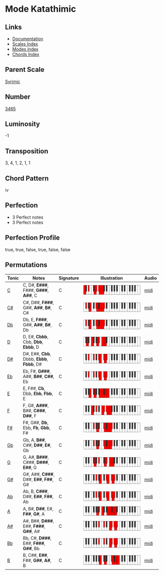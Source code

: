# Mode Katathimic

## Links

- [Documentation](README.md)
- [Scales Index](Scales.md)
- [Modes Index](Modes.md)
- [Chords Index](Chords.md)

## Parent Scale

[Syrimic](ScaleSyrimic.md)

## Number

[3465](https://ianring.com/musictheory/scales/3465)

## Luminosity

-1

## Transposition

3, 4, 1, 2, 1, 1

## Chord Pattern

iv

## Perfection

- 3 Perfect notes
- 3 Perfect notes

## Perfection Profile

true, true, false, true, false, false

## Permutations

| Tonic | Notes | Signature | Illustration | Audio |
|-------|-------|-----------|--------------|-------|
| [C](ModeCNaturalKatathimic.md) | C, D#, **E###**, F###, **G###**, **A##**, C | C | ![CNaturalKatathimic](ModeCNaturalKatathimic.png) | [midi](https://github.com/edipermadi/music/blob/main/docs/ModeCNaturalKatathimic.mid?raw=true) |
| [C#](ModeCSharpKatathimic.md) | C#, D##, **F###**, G##, **A##**, **B#**, C# | C | ![CSharpKatathimic](ModeCSharpKatathimic.png) | [midi](https://github.com/edipermadi/music/blob/main/docs/ModeCSharpKatathimic.mid?raw=true) |
| [Db](ModeDFlatKatathimic.md) | Db, E, **F###**, G##, **A##**, **B#**, Db | C | ![DFlatKatathimic](ModeDFlatKatathimic.png) | [midi](https://github.com/edipermadi/music/blob/main/docs/ModeDFlatKatathimic.mid?raw=true) |
| [D](ModeDNaturalKatathimic.md) | D, E#, **Cbbb**, Cbb, **Dbb**, **Ebbb**, D | C | ![DNaturalKatathimic](ModeDNaturalKatathimic.png) | [midi](https://github.com/edipermadi/music/blob/main/docs/ModeDNaturalKatathimic.mid?raw=true) |
| [D#](ModeDSharpKatathimic.md) | D#, E##, **Cbb**, Dbbb, **Ebbb**, **Fbbb**, D# | C | ![DSharpKatathimic](ModeDSharpKatathimic.png) | [midi](https://github.com/edipermadi/music/blob/main/docs/ModeDSharpKatathimic.mid?raw=true) |
| [Eb](ModeEFlatKatathimic.md) | Eb, F#, **G###**, A##, **B##**, **C##**, Eb | C | ![EFlatKatathimic](ModeEFlatKatathimic.png) | [midi](https://github.com/edipermadi/music/blob/main/docs/ModeEFlatKatathimic.mid?raw=true) |
| [E](ModeENaturalKatathimic.md) | E, F##, **Cb**, Dbb, **Ebb**, **Fbb**, E | C | ![ENaturalKatathimic](ModeENaturalKatathimic.png) | [midi](https://github.com/edipermadi/music/blob/main/docs/ModeENaturalKatathimic.mid?raw=true) |
| [F](ModeFNaturalKatathimic.md) | F, G#, **A###**, B##, **C###**, **D##**, F | C | ![FNaturalKatathimic](ModeFNaturalKatathimic.png) | [midi](https://github.com/edipermadi/music/blob/main/docs/ModeFNaturalKatathimic.mid?raw=true) |
| [F#](ModeFSharpKatathimic.md) | F#, G##, **Db**, Ebb, **Fb**, **Gbb**, F# | C | ![FSharpKatathimic](ModeFSharpKatathimic.png) | [midi](https://github.com/edipermadi/music/blob/main/docs/ModeFSharpKatathimic.mid?raw=true) |
| [Gb](ModeGFlatKatathimic.md) | Gb, A, **B##**, C##, **D##**, **E#**, Gb | C | ![GFlatKatathimic](ModeGFlatKatathimic.png) | [midi](https://github.com/edipermadi/music/blob/main/docs/ModeGFlatKatathimic.mid?raw=true) |
| [G](ModeGNaturalKatathimic.md) | G, A#, **B###**, C###, **D###**, **E##**, G | C | ![GNaturalKatathimic](ModeGNaturalKatathimic.png) | [midi](https://github.com/edipermadi/music/blob/main/docs/ModeGNaturalKatathimic.mid?raw=true) |
| [G#](ModeGSharpKatathimic.md) | G#, A##, **C###**, D##, **E##**, **F##**, G# | C | ![GSharpKatathimic](ModeGSharpKatathimic.png) | [midi](https://github.com/edipermadi/music/blob/main/docs/ModeGSharpKatathimic.mid?raw=true) |
| [Ab](ModeAFlatKatathimic.md) | Ab, B, **C###**, D##, **E##**, **F##**, Ab | C | ![AFlatKatathimic](ModeAFlatKatathimic.png) | [midi](https://github.com/edipermadi/music/blob/main/docs/ModeAFlatKatathimic.mid?raw=true) |
| [A](ModeANaturalKatathimic.md) | A, B#, **D##**, E#, **F##**, **G#**, A | C | ![ANaturalKatathimic](ModeANaturalKatathimic.png) | [midi](https://github.com/edipermadi/music/blob/main/docs/ModeANaturalKatathimic.mid?raw=true) |
| [A#](ModeASharpKatathimic.md) | A#, B##, **D###**, E##, **F###**, **G##**, A# | C | ![ASharpKatathimic](ModeASharpKatathimic.png) | [midi](https://github.com/edipermadi/music/blob/main/docs/ModeASharpKatathimic.mid?raw=true) |
| [Bb](ModeBFlatKatathimic.md) | Bb, C#, **D###**, E##, **F###**, **G##**, Bb | C | ![BFlatKatathimic](ModeBFlatKatathimic.png) | [midi](https://github.com/edipermadi/music/blob/main/docs/ModeBFlatKatathimic.mid?raw=true) |
| [B](ModeBNaturalKatathimic.md) | B, C##, **E##**, F##, **G##**, **A#**, B | C | ![BNaturalKatathimic](ModeBNaturalKatathimic.png) | [midi](https://github.com/edipermadi/music/blob/main/docs/ModeBNaturalKatathimic.mid?raw=true) |
